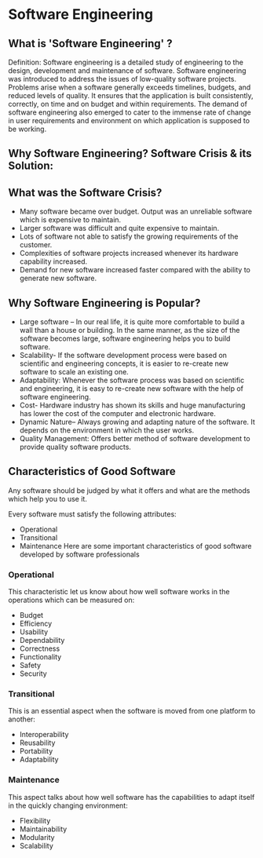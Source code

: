 # Software Engineering

## What is 'Software Engineering' ?

Definition: Software engineering is a detailed study of engineering to the design, development and maintenance of software. Software engineering was introduced to address the issues of low-quality software projects. Problems arise when a software generally exceeds timelines, budgets, and reduced levels of quality. It ensures that the application is built consistently, correctly, on time and on budget and within requirements. The demand of software engineering also emerged to cater to the immense rate of change in user requirements and environment on which application is supposed to be working.


## Why Software Engineering? Software Crisis & its Solution:


## What was the Software Crisis?
- Many software became over budget. Output was an unreliable software which is expensive to maintain.
- Larger software was difficult and quite expensive to maintain.
- Lots of software not able to satisfy the growing requirements of the customer.
- Complexities of software projects increased whenever its hardware capability increased.
- Demand for new software increased faster compared with the ability to generate new software.


## Why Software Engineering is Popular?

- Large software – In our real life, it is quite more comfortable to build a wall than a house or building. In the same manner, as the size of the software becomes large, software engineering helps you to build software.
- Scalability- If the software development process were based on scientific and engineering concepts, it is easier to re-create new software to scale an existing one.
- Adaptability: Whenever the software process was based on scientific and engineering, it is easy to re-create new software with the help of software engineering.
- Cost- Hardware industry has shown its skills and huge manufacturing has lower the cost of the computer and electronic hardware.
- Dynamic Nature– Always growing and adapting nature of the software. It depends on the environment in which the user works.
- Quality Management: Offers better method of software development to provide quality software products.

## Characteristics of Good Software

Any software should be judged by what it offers and what are the methods which help you to use it.

Every software must satisfy the following attributes:

- Operational
- Transitional
- Maintenance
Here are some important characteristics of good software developed by software professionals

### Operational
This characteristic let us know about how well software works in the operations which can be measured on:

- Budget
- Efficiency
- Usability
- Dependability
- Correctness
- Functionality
- Safety
- Security


### Transitional

This is an essential aspect when the software is moved from one platform to another:

- Interoperability
- Reusability
- Portability
- Adaptability


### Maintenance

This aspect talks about how well software has the capabilities to adapt itself in the quickly changing environment:

- Flexibility
- Maintainability
- Modularity
- Scalability